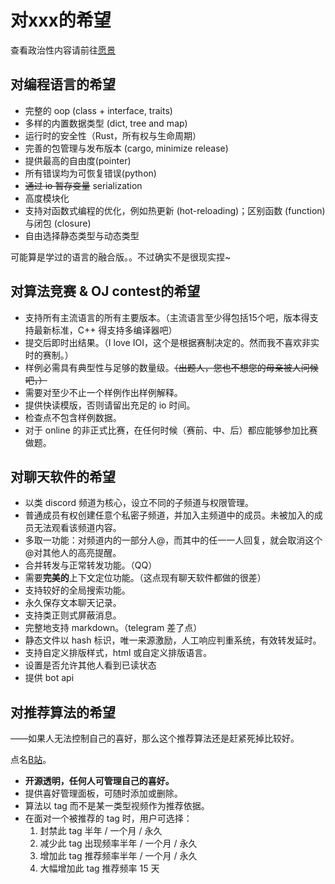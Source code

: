 # 对xxx的希望
查看政治性内容请前往[愿景](./wish.md)
## 对编程语言的希望
* 完整的 oop (class + interface, traits)
* 多样的内置数据类型 (dict, tree and map)
* 运行时的安全性（Rust，所有权与生命周期）
* 完善的包管理与发布版本 (cargo, minimize release)
* 提供最高的自由度(pointer)
* 所有错误均为可恢复错误(python)
* ~~通过 io 暂存变量~~ serialization
* 高度模块化
* 支持对函数式编程的优化，例如热更新 (hot-reloading)；区别函数 (function) 与闭包 (closure)
* 自由选择静态类型与动态类型

可能算是学过的语言的融合版。。不过确实不是很现实捏~

## 对算法竞赛 & OJ contest的希望
* 支持所有主流语言的所有主要版本。（主流语言至少得包括15个吧，版本得支持最新标准，C++ 得支持多编译器吧）
* 提交后即时出结果。（I love IOI，这个是根据赛制决定的。然而我不喜欢非实时的赛制。）
* 样例必需具有典型性与足够的数量级。~~（出题人，您也不想您的母亲被人问候吧，）~~
* 需要对至少不止一个样例作出样例解释。
* 提供快读模版，否则请留出充足的 io 时间。
* 检查点不包含样例数据。
* 对于 online 的非正式比赛，在任何时候（赛前、中、后）都应能够参加比赛做题。

## 对聊天软件的希望
* 以类 discord 频道为核心，设立不同的子频道与权限管理。
* 普通成员有权创建任意个私密子频道，并加入主频道中的成员。未被加入的成员无法观看该频道内容。
* 多取一功能：对频道内的一部分人@，而其中的任一一人回复，就会取消这个@对其他人的高亮提醒。
* 合并转发与正常转发功能。（QQ）
* 需要**完美的**上下文定位功能。（这点现有聊天软件都做的很差）
* 支持较好的全局搜索功能。
* 永久保存文本聊天记录。
* 支持类正则式屏蔽消息。
* 完整地支持 markdown。（telegram 差了点）
* 静态文件以 hash 标识，唯一来源激励，人工响应判重系统，有效转发延时。
* 支持自定义排版样式，html 或自定义排版语言。
* 设置是否允许其他人看到已读状态
* 提供 bot api

## 对推荐算法的希望
<div class="subtitle">——如果人无法控制自己的喜好，那么这个推荐算法还是赶紧死掉比较好。</div>

点名[B站](https://www.bilibili.com)。
* **开源透明，任何人可管理自己的喜好。**
* 提供喜好管理面板，可随时添加或删除。
* 算法以 tag 而不是某一类型视频作为推荐依据。
* 在面对一个被推荐的 tag 时，用户可选择：
    1. 封禁此 tag 半年 / 一个月 / 永久
    2. 减少此 tag 出现频率半年 / 一个月 / 永久
    3. 增加此 tag 推荐频率半年 / 一个月 / 永久
    4. 大幅增加此 tag 推荐频率 15 天

<!-- ## 对登录验证的希望
类似*以 Google 账号登录* 这种模式是非常好的，免去了繁琐的注册过程。但是 Google 会禁止不符合 Google 安全标准的网站使用它们的 API？ -->